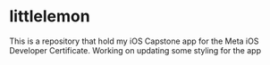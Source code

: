 # littlelemon

This is a repository that hold my iOS Capstone app for the Meta iOS Developer Certificate. Working on updating some styling for the app
